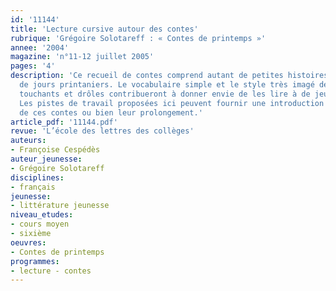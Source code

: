 ```yaml
---
id: '11144'
title: 'Lecture cursive autour des contes'
rubrique: 'Grégoire Solotareff : « Contes de printemps »'
annee: '2004'
magazine: 'n°11-12 juillet 2005'
pages: '4'
description: 'Ce recueil de contes comprend autant de petites histoires qu’il existe
  de jours printaniers. Le vocabulaire simple et le style très imagé de ces contes
  touchants et drôles contribueront à donner envie de les lire à de jeunes lecteurs.
  Les pistes de travail proposées ici peuvent fournir une introduction à la lecture
  de ces contes ou bien leur prolongement.'
article_pdf: '11144.pdf'
revue: 'L’école des lettres des collèges'
auteurs:
- Françoise Cespédès
auteur_jeunesse:
- Grégoire Solotareff
disciplines:
- français
jeunesse:
- littérature jeunesse
niveau_etudes:
- cours moyen
- sixième
oeuvres:
- Contes de printemps
programmes:
- lecture - contes
---
```

